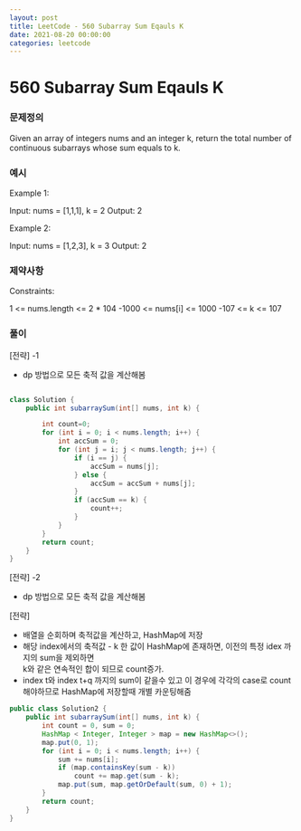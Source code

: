 ```yaml
---
layout: post
title: LeetCode - 560 Subarray Sum Eqauls K
date: 2021-08-20 00:00:00
categories: leetcode
---
```


# 560 Subarray Sum Eqauls K

### 문제정의
Given an array of integers nums and an integer k, return the total number of continuous subarrays whose sum equals to k.

### 예시
Example 1:

Input: nums = [1,1,1], k = 2
Output: 2

Example 2:

Input: nums = [1,2,3], k = 3
Output: 2
 
### 제약사항
Constraints:

1 <= nums.length <= 2 * 104
-1000 <= nums[i] <= 1000
-107 <= k <= 107

### 풀이
[전략] -1
- dp 방법으로 모든 축적 값을 계산해봄

```java

class Solution {
    public int subarraySum(int[] nums, int k) {

        int count=0;
        for (int i = 0; i < nums.length; i++) {
            int accSum = 0;
            for (int j = i; j < nums.length; j++) {
                if (i == j) {
                    accSum = nums[j];
                } else {
                    accSum = accSum + nums[j];
                }
                if (accSum == k) {
                    count++;
                }
            }
        }
        return count;
    }
}
```
[전략] -2
- dp 방법으로 모든 축적 값을 계산해봄

[전략]
- 배열을 순회하며 축적값을 계산하고, HashMap에 저장
- 해당 index에서의 축적값 - k 한 값이 HashMap에 존재하면, 이전의 특정 idex 까지의 sum을 제외하면    
  k와 같은 연속적인 합이 되므로 count증가. 
- index t와 index t+q 까지의 sum이 같을수 있고 이 경우에 각각의 case로 count 해야하므로 HashMap에 저장할때 개별 카운팅해줌
  
```java
public class Solution2 {
    public int subarraySum(int[] nums, int k) {
        int count = 0, sum = 0;
        HashMap < Integer, Integer > map = new HashMap<>();
        map.put(0, 1);
        for (int i = 0; i < nums.length; i++) {
            sum += nums[i];
            if (map.containsKey(sum - k))
                count += map.get(sum - k);
            map.put(sum, map.getOrDefault(sum, 0) + 1);
        }
        return count;
    }
}
```

